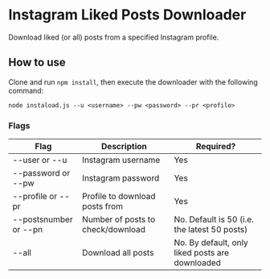 # Instagram Liked Posts Downloader

Download liked (or all) posts from a specified Instagram profile.

## How to use

Clone and run `npm install`, then execute the downloader with the following command:

```
node instaload.js --u <username> --pw <password> --pr <profile>
```

### Flags

| Flag | Description | Required? |
| --- | --- | --- |
| --user or --u | Instagram username | Yes |
| --password or --pw | Instagram password | Yes |
| --profile or --pr | Profile to download posts from | Yes |
| --postsnumber or --pn | Number of posts to check/download | No. Default is 50 (i.e. the latest 50 posts) |
| --all | Download all posts | No. By default, only liked posts are downloaded |

